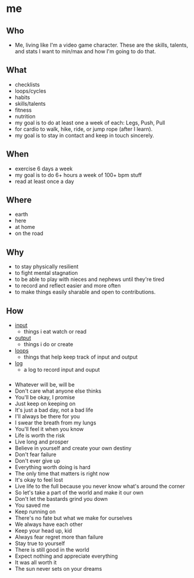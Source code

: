 # me

## Who

- Me, living like I'm a video game character. These are the skills, talents, and stats I want to min/max and how I'm going to do that.

## What

- checklists
- loops/cycles
- habits
- skills/talents
- fitness
- nutrition
- my goal is to do at least one a week of each: Legs, Push, Pull
- for cardio to walk, hike, ride, or jump rope (after I learn).
- my goal is to stay in contact and keep in touch sincerely.

## When

- exercise 6 days a week
- my goal is to do 6+ hours a week of 100+ bpm stuff
- read at least once a day

## Where

- earth
- here
- at home
- on the road

## Why

- to stay physically resilient
- to fight mental stagnation
- to be able to play with nieces and nephews until they're tired
- to record and reflect easier and more often
- to make things easily sharable and open to contributions.

## How

- [input](/input/README.md)
  - things i eat watch or read
- [output](/output/README.md)
  - things i do or create
- [loops](/loops/README.md)
  - things that help keep track of input and output
- [log](/log/README.md)
  - a log to record input and ouput

###

- Whatever will be, will be
- Don't care what anyone else thinks
- You'll be okay, I promise
- Just keep on keeping on
- It's just a bad day, not a bad life
- I'll always be there for you
- I swear the breath from my lungs
- You'll feel it when you know
- Life is worth the risk
- Live long and prosper
- Believe in yourself and create your own destiny
- Don't fear failure
- Don't ever give up
- Everything worth doing is hard
- The only time that matters is right now
- It's okay to feel lost
- Live life to the full because you never know what's around the corner
- So let's take a part of the world and make it our own
- Don't let the bastards grind you down
- You saved me
- Keep running on
- There's no fate but what we make for ourselves
- We always have each other
- Keep your head up, kid
- Always fear regret more than failure
- Stay true to yourself
- There is still good in the world
- Expect nothing and appreciate everything
- It was all worth it
- The sun never sets on your dreams
